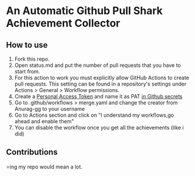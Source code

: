 # An Automatic Github Pull Shark Achievement Collector
## How to use

1. Fork this repo.
2. Open status.md and  put the number of pull requests that you have to start from.
3. For this action to work you must explicitly allow GitHub Actions to create pull requests. This setting can be found in a repository's settings under Actions > General > Workflow permissions.
4. Create a [Personal Access Token](https://docs.github.com/en/enterprise-server@3.4/authentication/keeping-your-account-and-data-secure/creating-a-personal-access-token) and name it as PAT [in Github secrets](https://github.com/Azure/actions-workflow-samples/blob/master/assets/create-secrets-for-GitHub-workflows.md)
5. Go to .github/workflows > merge.yaml and change the creator from Anurag-gg to your username
6. Go to Actions section and click on "I understand my workflows,go ahead and enable them"
7. You can disable the workflow once you get all the achievements (like i did)

## Contributions
⭐ing my repo would mean a lot.

